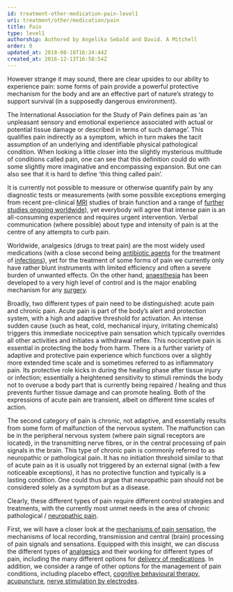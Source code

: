 ```yaml
---
id: treatment-other-medication-pain-level1
uri: treatment/other/medication/pain
title: Pain
type: level1
authorship: Authored by Angelika Sebald and David. A Mitchell
order: 0
updated_at: 2018-08-18T16:24:44Z
created_at: 2016-12-13T16:58:54Z
---
```


<p>However strange it may sound, there are clear upsides to our
    ability to experience pain: some forms of pain provide a
    powerful protective mechanism for the body and are an effective
    part of nature’s strategy to support survival (in a supposedly
    dangerous environment).</p>
<p>The International Association for the Study of Pain defines pain
    as ‘an unpleasant sensory and emotional experience associated
    with actual or potential tissue damage or described in terms
    of such damage’. This qualifies pain indirectly as a symptom,
    which in turn makes the tacit assumption of an underlying
    and identifiable physical pathological condition. When looking
    a little closer into the slightly mysterious multitude of
    conditions called pain, one can see that this definition
    could do with some slightly more imaginative and encompassing
    expansion. But one can also see that it is hard to define
    ‘this thing called pain’.</p>
<p>It is currently not possible to measure or otherwise quantify
    pain by any diagnostic tests or measurements (with some possible
    exceptions emerging from recent pre-clinical <a href="/diagnosis/tests/mri">MRI</a>    studies of brain function and a range of <a href="/treatment/other/further-reading">further studies ongoing worldwide</a>),
    yet everybody will agree that intense pain is an all-consuming
    experience and requires urgent intervention. Verbal communication
    (where possible) about type and intensity of pain is at the
    centre of any attempts to curb pain.</p>
<p>Worldwide, analgesics (drugs to treat pain) are the most widely
    used medications (with a close second being <a href="/treatment/other/medication/infection">antibiotic agents</a>    for the treatment of <a href="/diagnosis/a-z/infection">infections</a>),
    yet for the treatment of some forms of pain we currently
    only have rather blunt instruments with limited efficiency
    and often a severe burden of unwanted effects. On the other
    hand, <a href="/treatment/surgery/anaesthesia">anaesthesia</a>    has been developed to a very high level of control and is
    the major enabling mechanism for any <a href="/treatment/surgery">surgery</a>.</p>
<p>Broadly, two different types of pain need to be distinguished:
    acute pain and chronic pain. Acute pain is part of the body’s
    alert and protection system, with a high and adaptive threshold
    for activation. An intense sudden cause (such as heat, cold,
    mechanical injury, irritating chemicals) triggers this immediate
    nociceptive pain sensation which typically overrides all
    other activities and initiates a withdrawal reflex. This
    nociceptive pain is essential in protecting the body from
    harm. There is a further variety of adaptive and protective
    pain experience which functions over a slightly more extended
    time scale and is sometimes referred to as inflammatory pain.
    Its protective role kicks in during the healing phase after
    tissue injury or infection; essentially a heightened sensitivity
    to stimuli reminds the body not to overuse a body part that
    is currently being repaired / healing and thus prevents further
    tissue damage and can promote healing. Both of the expressions
    of acute pain are transient, albeit on different time scales
    of action.</p>
<p>The second category of pain is chronic, not adaptive, and essentially
    results from some form of malfunction of the nervous system.
    The malfunction can be in the peripheral nervous system (where
    pain signal receptors are located), in the transmitting nerve
    fibres, or in the central processing of pain signals in the
    brain. This type of chronic pain is commonly referred to
    as neuropathic or pathological pain. It has no initiation
    threshold similar to that of acute pain as it is usually
    not triggered by an external signal (with a few noticeable
    exceptions), it has no protective function and typically
    is a lasting condition. One could thus argue that neuropathic
    pain should not be considered solely as a symptom but as
    a disease.</p>
<p>Clearly, these different types of pain require different control
    strategies and treatments, with the currently most unmet
    needs in the area of chronic pathological / <a href="/diagnosis/a-z/facial-pain-syndrome">neuropathic pain</a>.</p>
<p>First, we will have a closer look at the <a href="/treatment/other/medication/pain/more-info">mechanisms of pain sensation</a>,
    the mechanisms of local recording, transmission and central
    (brain) processing of pain signals and sensations. Equipped
    with this insight, we can discuss the different types of
    <a href="/treatment/other/medication/pain/detailed">analgesics</a>    and their working for different types of pain, including
    the many different options for <a href="/treatment/other/medication/delivery">delivery of medications</a>.
    In addition, we consider a range of other options for the
    management of pain conditions, including placebo effect,
    <a href="/help/mental-health">cognitive behavioural therapy</a>,
    <a href="/treatment/other/miscellaneous/acupuncture">acupuncture</a>,
    <a href="/treatment/other/miscellaneous/tens">nerve stimulation by electrodes</a>.</p>
